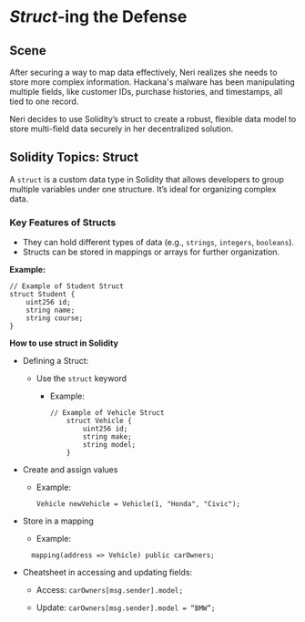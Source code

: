 # _Struct_-ing the Defense

## Scene

After securing a way to map data effectively, Neri realizes she needs to store more complex information. Hackana's malware has been manipulating multiple fields, like customer IDs, purchase histories, and timestamps, all tied to one record.

Neri decides to use Solidity’s struct to create a robust, flexible data model to store multi-field data securely in her decentralized solution.

## Solidity Topics: Struct

A `struct` is a custom data type in Solidity that allows developers to group multiple variables under one structure. It’s ideal for organizing complex data.

### Key Features of Structs

- They can hold different types of data (e.g., `strings`, `integers`, `booleans`).
- Structs can be stored in mappings or arrays for further organization.

**Example:**

```solidity
// Example of Student Struct
struct Student {
    uint256 id;
    string name;
    string course;
}
```

**How to use struct in Solidity**

- Defining a Struct:

  - Use the `struct` keyword

    - Example:

      ```solidity
      // Example of Vehicle Struct
          struct Vehicle {
              uint256 id;
              string make;
              string model;
          }
      ```

- Create and assign values

  - Example:

    ```solidity
    Vehicle newVehicle = Vehicle(1, "Honda", "Civic");
    ```

- Store in a mapping

  - Example:

  ```solidity
    mapping(address => Vehicle) public carOwners;
  ```

- Cheatsheet in accessing and updating fields:

  - Access: `carOwners[msg.sender].model;`

  - Update: `carOwners[msg.sender].model = “BMW”;`
